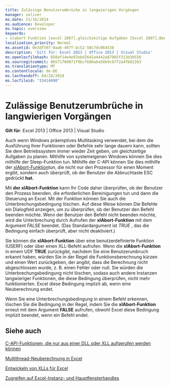 ```yaml
---
title: Zulässige Benutzerumbrüche in langwierigen Vorgängen
manager: soliver
ms.date: 11/16/2014
ms.audience: Developer
ms.topic: overview
keywords:
- xlabort-Funktion [excel 2007],gleichzeitige Aufgaben [Excel 2007],Benutzerumbrüche [Excel 2007]
localization_priority: Normal
ms.assetid: 0e3df597-0aa6-497f-bc52-58c7dc064538
description: 'Gilt für: Excel 2013 | Office 2013 | Visual Studio'
ms.openlocfilehash: 650af14e4e97ebd2642a4442a87965f313d3b556
ms.sourcegitcommit: 8657170d071f9bcf680aba50b9c07f2a4fb82283
ms.translationtype: MT
ms.contentlocale: de-DE
ms.lasthandoff: 04/28/2019
ms.locfileid: "33414690"
---
```

# <a name="permitting-user-breaks-in-lengthy-operations"></a>Zulässige Benutzerumbrüche in langwierigen Vorgängen

 **Gilt für**: Excel 2013 | Office 2013 | Visual Studio 
  
Auch wenn Windows präemptives Multitasking verwendet, bei dem die Ausführung Ihrer Funktionen oder Befehle sehr lange dauern kann, sollten Sie dem Betriebssystem immer wieder Zeit geben, um gleichzeitige Aufgaben zu planen. Mithilfe von systemeigenen Windows können Sie dies mithilfe der Sleep-Funktion tun. Mithilfe der C-API können Sie dies mithilfe der [xlAbort-Funktion](xlabort.md)tun, die nicht nur den Prozessor für einen Moment ergibt, sondern auch überprüft, ob der Benutzer die Abbruchtaste ESC gedrückt **hat.**
  
Mit **der xlAbort-Funktion** kann Ihr Code daher überprüfen, ob der Benutzer den Prozess beenden, die erforderlichen Bereinigungen tun und dann die Steuerung an Excel. Mit der Funktion können Sie auch die Unterbrechungsbedingung löschen. Auf diese Weise können Die Befehle ein Dialogfeld anzeigen, um zu überprüfen, ob der Benutzer den Befehl beenden möchte. Wenn der Benutzer den Befehl nicht beenden möchte, wird die Unterbrechung durch Aufrufen der **xlAbort-Funktion** mit dem Argument  *FALSE*  beendet. (Das Standardargument ist  *TRUE*  , das die Bedingung einfach überprüft, aber nicht deaktiviert.) 
  
Sie können die **xlAbort-Funktion** über eine benutzerdefinierte Funktion (USERF) oder über einen XLL-Befehl aufrufen. Wenn die **xlAbort-Funktion** in einem UDF **TRUE** zurückgibt, nachdem Sie eine Benutzerumbruch erkannt haben, würden Sie in der Regel die Funktionsberechnung kürzen und einen Wert zurückgeben, der angibt, dass die Berechnung nicht abgeschlossen wurde, z. B. einen Fehler oder null. Sie würden die Unterbrechungsbedingung nicht löschen, sodass auch andere Instanzen langwieriger Funktionen, die diese Bedingung überprüfen, nicht mehr funktionierten. Excel diese Bedingung implizit ab, wenn eine Neuberechnung endet.
  
Wenn Sie eine Unterbrechungsbedingung in einem Befehl erkennen, löschen Sie die Bedingung in der Regel, indem Sie die **xlAbort-Funktion** erneut mit dem Argument **FALSE** aufrufen, obwohl Excel diese Bedingung implizit beendet, wenn ein Befehl endet.
  
## <a name="see-also"></a>Siehe auch



[C-API-Funktionen, die nur aus einer DLL oder XLL aufgerufen werden können](c-api-functions-that-can-be-called-only-from-a-dll-or-xll.md)
  
[Multithread-Neuberechnung in Excel](multithreaded-recalculation-in-excel.md)
  
[Entwickeln von XLLs für Excel](developing-excel-xlls.md)
  
[Zugreifen auf Excel-Instanz- und Hauptfensterhandles](how-to-access-excel-instance-and-main-window-handles.md)

